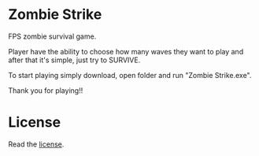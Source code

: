 # Zombie Strike

FPS zombie survival game.

Player have the ability to choose how many waves they want to play and after that it's simple, just try to SURVIVE.

To start playing simply download, open folder and run "Zombie Strike.exe".

Thank you for playing!!


# License
Read the <a href="https://github.com/Siki1999/ZombieStrike_Code/blob/main/LICENSE.md">license</a>.
